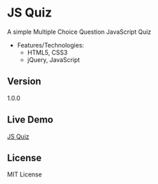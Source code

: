 # JS Quiz

A simple Multiple Choice Question JavaScript Quiz

* Features/Technologies: 
  * HTML5, CSS3 
  * jQuery, JavaScript


## Version
1.0.0

## Live Demo
 [JS Quiz](http://jyotsnasingh.com/projects/JavaScript/JavaScriptQuiz/)

## License
MIT License
